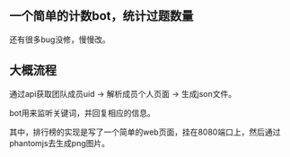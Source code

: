 ## 一个简单的计数bot，统计过题数量

还有很多bug没修，慢慢改。


## 大概流程
通过api获取团队成员uid -> 解析成员个人页面 -> 生成json文件。

bot用来监听关键词，并回复相应的信息。

其中，排行榜的实现是写了一个简单的web页面，挂在8080端口上，然后通过phantomjs去生成png图片。
